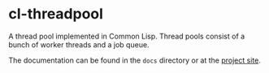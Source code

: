 # cl-threadpool

A thread pool implemented in Common Lisp. Thread pools consist of a bunch of worker threads and a job queue.

The documentation can be found in the `docs` directory or at the [project
site](https://frechmatz.github.io/cl-threadpool/).

